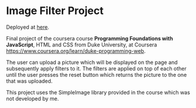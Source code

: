 # Image Filter Project

Deployed at <a href="https://flowerloop.github.io/Image-Filter/" target="_blank">here</a>.

Final project of the coursera course **Programming Foundations with JavaScript**, HTML and CSS from Duke University, at Coursera https://www.coursera.org/learn/duke-programming-web.

The user can upload a picture which will be displayed on the page and subsequently apply filters to it. The filters are applied on top of each other until the user presses the 
reset button which returns the picture to the one that was uploaded.

This project uses the SimpleImage library provided in the course which was not developed by me.
